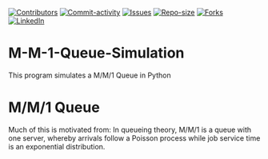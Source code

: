 [![Contributors][contributors-shield]][contributors-url]
[![Commit-activity][commit-activity-shield]][commit-activity-url]
[![Issues][issues-shield]][issues-url]
[![Repo-size][repo-size-shield]][repo-size-url]
[![Forks][forks-shield]][forks-url]
[![LinkedIn][linkedin-shield]][linkedin-url]

# M-M-1-Queue-Simulation
This program simulates a M/M/1 Queue in Python

# M/M/1 Queue
Much of this is motivated from:
In queueing theory, M/M/1 is a queue with one server, whereby arrivals follow a Poisson process while job service time is an exponential distribution.

[contributors-shield]: https://img.shields.io/github/contributors/StokicDusan/MM1QueueSimulation
[contributors-url]: https://github.com/StokicDusan/MM1QueueSimulation/graphs/contributors
[forks-shield]: https://img.shields.io/github/forks/StokicDusan/MM1QueueSimulation?style=social
[forks-url]: https://github.com/StokicDusan/MM1QueueSimulation/network/members
[issues-shield]: https://img.shields.io/github/issues/StokicDusan/MM1QueueSimulation
[issues-url]: https://github.com/StokicDusan/MM1QueueSimulation/issues
[commit-activity-shield]: https://img.shields.io/github/last-commit/StokicDusan/MM1QueueSimulation
[commit-activity-url]: https://github.com/StokicDusan/MM1QueueSimulation/graphs/commit-activity
[repo-size-shield]: https://img.shields.io/github/repo-size/StokicDusan/MM1QueueSimulation
[repo-size-url]: https://img.shields.io/github/repo-size/StokicDusan/MM1QueueSimulation
[linkedin-shield]: https://img.shields.io/badge/LinkedIn-0077B5?style=plastice&logo=linkedin&logoColor=white
[linkedin-url]: https://linkedin.com/in/stokicdusan
